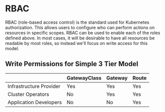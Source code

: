 # RBAC
RBAC (role-based access control) is the standard used for Kubernetes authorization. This allows users to configure who can perform actions on resources in specific scopes. RBAC can be used to enable each of the roles defined above. In most cases, it will be desirable to have all resources be readable by most roles, so instead we'll focus on write access for this model.

## Write Permissions for Simple 3 Tier Model

| | GatewayClass | Gateway | Route |
| --- | --- | --- | -- |
| Infrastructure Provider | Yes | Yes | Yes |
| Cluster Operators | No | Yes | Yes | 
| Application Developers | No | No | Yes |
